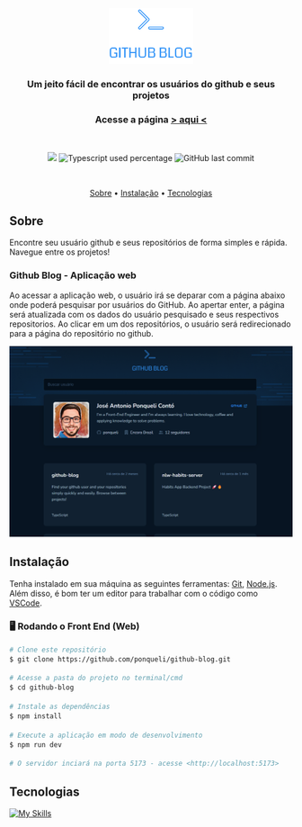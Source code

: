 <p align="center">
  <img src="./src/assets/logo-github-blog.svg" alt="Logo" width="150"/>
</p>
<h3 align="center">
Um jeito fácil de encontrar os usuários do github e seus projetos 
</h3>
<h3 align="center">Acesse a página <a href="https://github-blog-by-ponqueli.vercel.app/" target="_blank">> aqui <</a></h3>

<br>

<p align="center">
  <img src="https://img.shields.io/static/v1?label=react&message=js&color=blueviolet&style=flat"/>
   <img alt="Typescript used percentage" src="https://img.shields.io/github/languages/top/ponqueli/github-blog?&color=blueviolet&style=flat"
  />
  <img alt="GitHub last commit" src="https://img.shields.io/github/last-commit/ponqueli/github-blog?&color=blueviolet&style=flat">
</p>
<br>

<p align="center">
  <a href="#sobre">Sobre</a> •
  <a href="#instalação">Instalação</a> •
  <a href="#tecnologias">Tecnologias</a> 
</p>

## Sobre

Encontre seu usuário github e seus repositórios de forma simples e rápida. Navegue entre os projetos!


### Github Blog - Aplicação web

Ao acessar a aplicação web, o usuário irá se deparar com a página abaixo onde poderá pesquisar por usuários do GitHub. Ao apertar enter, a página será atualizada com os dados do usuário pesquisado e seus respectivos repositorios. Ao clicar em um dos repositórios, o usuário será redirecionado para a página do repositório no github.

![Home](github/page.png)


## Instalação

Tenha instalado em sua máquina as seguintes ferramentas:
[Git](https://git-scm.com), [Node.js](https://nodejs.org/en/).
Além disso, é bom ter um editor para trabalhar com o código como [VSCode](https://code.visualstudio.com/).


### 🖥️ Rodando o Front End (Web)

```bash
# Clone este repositório
$ git clone https://github.com/ponqueli/github-blog.git

# Acesse a pasta do projeto no terminal/cmd
$ cd github-blog

# Instale as dependências
$ npm install

# Execute a aplicação em modo de desenvolvimento
$ npm run dev

# O servidor inciará na porta 5173 - acesse <http://localhost:5173>
```

## Tecnologias

[![My Skills](https://skillicons.dev/icons?i=react,ts,vite,github,vercel)](https://skillicons.dev)

</div>
